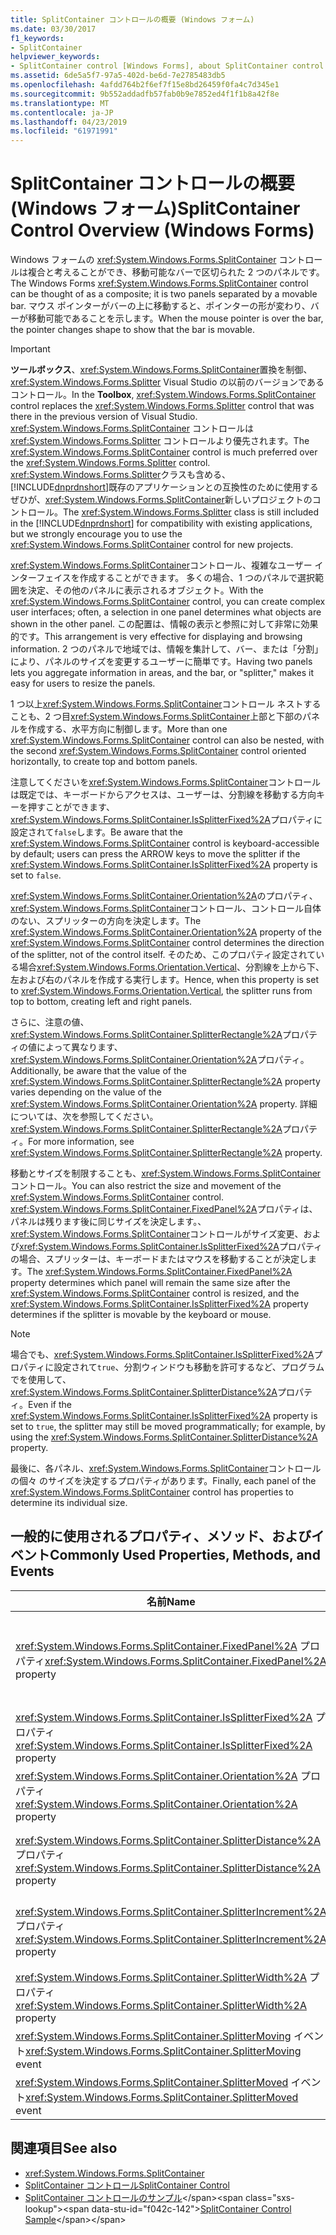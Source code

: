 ```yaml
---
title: SplitContainer コントロールの概要 (Windows フォーム)
ms.date: 03/30/2017
f1_keywords:
- SplitContainer
helpviewer_keywords:
- SplitContainer control [Windows Forms], about SplitContainer control
ms.assetid: 6de5a5f7-97a5-402d-be6d-7e2785483db5
ms.openlocfilehash: 4afdd764b2f6ef7f15e8bd26459f0fa4c7d345e1
ms.sourcegitcommit: 9b552addadfb57fab0b9e7852ed4f1f1b8a42f8e
ms.translationtype: MT
ms.contentlocale: ja-JP
ms.lasthandoff: 04/23/2019
ms.locfileid: "61971991"
---
```

# <a name="splitcontainer-control-overview-windows-forms"></a><span data-ttu-id="f042c-102">SplitContainer コントロールの概要 (Windows フォーム)</span><span class="sxs-lookup"><span data-stu-id="f042c-102">SplitContainer Control Overview (Windows Forms)</span></span>
<span data-ttu-id="f042c-103">Windows フォームの <xref:System.Windows.Forms.SplitContainer> コントロールは複合と考えることができ、移動可能なバーで区切られた 2 つのパネルです。</span><span class="sxs-lookup"><span data-stu-id="f042c-103">The Windows Forms <xref:System.Windows.Forms.SplitContainer> control can be thought of as a composite; it is two panels separated by a movable bar.</span></span> <span data-ttu-id="f042c-104">マウス ポインターがバーの上に移動すると、ポインターの形が変わり、バーが移動可能であることを示します。</span><span class="sxs-lookup"><span data-stu-id="f042c-104">When the mouse pointer is over the bar, the pointer changes shape to show that the bar is movable.</span></span>  
  
> [!IMPORTANT]
>  <span data-ttu-id="f042c-105">**ツールボックス**、<xref:System.Windows.Forms.SplitContainer>置換を制御、 <xref:System.Windows.Forms.Splitter> Visual Studio の以前のバージョンであるコントロール。</span><span class="sxs-lookup"><span data-stu-id="f042c-105">In the **Toolbox**, <xref:System.Windows.Forms.SplitContainer> control replaces the <xref:System.Windows.Forms.Splitter> control that was there in the previous version of Visual Studio.</span></span> <span data-ttu-id="f042c-106"><xref:System.Windows.Forms.SplitContainer> コントロールは <xref:System.Windows.Forms.Splitter> コントロールより優先されます。</span><span class="sxs-lookup"><span data-stu-id="f042c-106">The <xref:System.Windows.Forms.SplitContainer> control is much preferred over the <xref:System.Windows.Forms.Splitter> control.</span></span> <span data-ttu-id="f042c-107"><xref:System.Windows.Forms.Splitter>クラスも含める、[!INCLUDE[dnprdnshort](../../../../includes/dnprdnshort-md.md)]既存のアプリケーションとの互換性のために使用するぜひが、<xref:System.Windows.Forms.SplitContainer>新しいプロジェクトのコントロール。</span><span class="sxs-lookup"><span data-stu-id="f042c-107">The <xref:System.Windows.Forms.Splitter> class is still included in the [!INCLUDE[dnprdnshort](../../../../includes/dnprdnshort-md.md)] for compatibility with existing applications, but we strongly encourage you to use the <xref:System.Windows.Forms.SplitContainer> control for new projects.</span></span>  
  
 <span data-ttu-id="f042c-108"><xref:System.Windows.Forms.SplitContainer>コントロール、複雑なユーザー インターフェイスを作成することができます。 多くの場合、1 つのパネルで選択範囲を決定、その他のパネルに表示されるオブジェクト。</span><span class="sxs-lookup"><span data-stu-id="f042c-108">With the <xref:System.Windows.Forms.SplitContainer> control, you can create complex user interfaces; often, a selection in one panel determines what objects are shown in the other panel.</span></span> <span data-ttu-id="f042c-109">この配置は、情報の表示と参照に対して非常に効果的です。</span><span class="sxs-lookup"><span data-stu-id="f042c-109">This arrangement is very effective for displaying and browsing information.</span></span> <span data-ttu-id="f042c-110">2 つのパネルで地域では、情報を集計して、バー、または「分割」により、パネルのサイズを変更するユーザーに簡単です。</span><span class="sxs-lookup"><span data-stu-id="f042c-110">Having two panels lets you aggregate information in areas, and the bar, or "splitter," makes it easy for users to resize the panels.</span></span>  
  
 <span data-ttu-id="f042c-111">1 つ以上<xref:System.Windows.Forms.SplitContainer>コントロール ネストすることも、2 つ目<xref:System.Windows.Forms.SplitContainer>上部と下部のパネルを作成する、水平方向に制御します。</span><span class="sxs-lookup"><span data-stu-id="f042c-111">More than one <xref:System.Windows.Forms.SplitContainer> control can also be nested, with the second <xref:System.Windows.Forms.SplitContainer> control oriented horizontally, to create top and bottom panels.</span></span>  
  
 <span data-ttu-id="f042c-112">注意してくださいを<xref:System.Windows.Forms.SplitContainer>コントロールは既定では、キーボードからアクセスは、ユーザーは、分割線を移動する方向キーを押すことができます、<xref:System.Windows.Forms.SplitContainer.IsSplitterFixed%2A>プロパティに設定されて`false`します。</span><span class="sxs-lookup"><span data-stu-id="f042c-112">Be aware that the <xref:System.Windows.Forms.SplitContainer> control is keyboard-accessible by default; users can press the ARROW keys to move the splitter if the <xref:System.Windows.Forms.SplitContainer.IsSplitterFixed%2A> property is set to `false`.</span></span>  
  
 <span data-ttu-id="f042c-113"><xref:System.Windows.Forms.SplitContainer.Orientation%2A>のプロパティ、<xref:System.Windows.Forms.SplitContainer>コントロール、コントロール自体のない、スプリッターの方向を決定します。</span><span class="sxs-lookup"><span data-stu-id="f042c-113">The <xref:System.Windows.Forms.SplitContainer.Orientation%2A> property of the <xref:System.Windows.Forms.SplitContainer> control determines the direction of the splitter, not of the control itself.</span></span> <span data-ttu-id="f042c-114">そのため、このプロパティ設定されている場合<xref:System.Windows.Forms.Orientation.Vertical>、分割線を上から下、左および右のパネルを作成する実行します。</span><span class="sxs-lookup"><span data-stu-id="f042c-114">Hence, when this property is set to <xref:System.Windows.Forms.Orientation.Vertical>, the splitter runs from top to bottom, creating left and right panels.</span></span>  
  
 <span data-ttu-id="f042c-115">さらに、注意の値、<xref:System.Windows.Forms.SplitContainer.SplitterRectangle%2A>プロパティの値によって異なります、<xref:System.Windows.Forms.SplitContainer.Orientation%2A>プロパティ。</span><span class="sxs-lookup"><span data-stu-id="f042c-115">Additionally, be aware that the value of the <xref:System.Windows.Forms.SplitContainer.SplitterRectangle%2A> property varies depending on the value of the <xref:System.Windows.Forms.SplitContainer.Orientation%2A> property.</span></span> <span data-ttu-id="f042c-116">詳細については、次を参照してください。<xref:System.Windows.Forms.SplitContainer.SplitterRectangle%2A>プロパティ。</span><span class="sxs-lookup"><span data-stu-id="f042c-116">For more information, see <xref:System.Windows.Forms.SplitContainer.SplitterRectangle%2A> property.</span></span>  
  
 <span data-ttu-id="f042c-117">移動とサイズを制限することも、<xref:System.Windows.Forms.SplitContainer>コントロール。</span><span class="sxs-lookup"><span data-stu-id="f042c-117">You can also restrict the size and movement of the <xref:System.Windows.Forms.SplitContainer> control.</span></span> <span data-ttu-id="f042c-118"><xref:System.Windows.Forms.SplitContainer.FixedPanel%2A>プロパティは、パネルは残ります後に同じサイズを決定します。、<xref:System.Windows.Forms.SplitContainer>コントロールがサイズ変更、および<xref:System.Windows.Forms.SplitContainer.IsSplitterFixed%2A>プロパティの場合、スプリッターは、キーボードまたはマウスを移動することが決定します。</span><span class="sxs-lookup"><span data-stu-id="f042c-118">The <xref:System.Windows.Forms.SplitContainer.FixedPanel%2A> property determines which panel will remain the same size after the <xref:System.Windows.Forms.SplitContainer> control is resized, and the <xref:System.Windows.Forms.SplitContainer.IsSplitterFixed%2A> property determines if the splitter is movable by the keyboard or mouse.</span></span>  
  
> [!NOTE]
>  <span data-ttu-id="f042c-119">場合でも、<xref:System.Windows.Forms.SplitContainer.IsSplitterFixed%2A>プロパティに設定されて`true`、分割ウィンドウも移動を許可するなど、プログラムでを使用して、<xref:System.Windows.Forms.SplitContainer.SplitterDistance%2A>プロパティ。</span><span class="sxs-lookup"><span data-stu-id="f042c-119">Even if the <xref:System.Windows.Forms.SplitContainer.IsSplitterFixed%2A> property is set to `true`, the splitter may still be moved programmatically; for example, by using the <xref:System.Windows.Forms.SplitContainer.SplitterDistance%2A> property.</span></span>  
  
 <span data-ttu-id="f042c-120">最後に、各パネル、<xref:System.Windows.Forms.SplitContainer>コントロールの個々 のサイズを決定するプロパティがあります。</span><span class="sxs-lookup"><span data-stu-id="f042c-120">Finally, each panel of the <xref:System.Windows.Forms.SplitContainer> control has properties to determine its individual size.</span></span>  
  
## <a name="commonly-used-properties-methods-and-events"></a><span data-ttu-id="f042c-121">一般的に使用されるプロパティ、メソッド、およびイベント</span><span class="sxs-lookup"><span data-stu-id="f042c-121">Commonly Used Properties, Methods, and Events</span></span>  
  
|<span data-ttu-id="f042c-122">名前</span><span class="sxs-lookup"><span data-stu-id="f042c-122">Name</span></span>|<span data-ttu-id="f042c-123">説明</span><span class="sxs-lookup"><span data-stu-id="f042c-123">Description</span></span>|  
|----------|-----------------|  
|<span data-ttu-id="f042c-124"><xref:System.Windows.Forms.SplitContainer.FixedPanel%2A> プロパティ</span><span class="sxs-lookup"><span data-stu-id="f042c-124"><xref:System.Windows.Forms.SplitContainer.FixedPanel%2A> property</span></span>|<span data-ttu-id="f042c-125">同じパネルを決定後サイズ、<xref:System.Windows.Forms.SplitContainer>コントロールのサイズを変更します。</span><span class="sxs-lookup"><span data-stu-id="f042c-125">Determines which panel will remain the same size after the <xref:System.Windows.Forms.SplitContainer> control is resized.</span></span>|  
|<span data-ttu-id="f042c-126"><xref:System.Windows.Forms.SplitContainer.IsSplitterFixed%2A> プロパティ</span><span class="sxs-lookup"><span data-stu-id="f042c-126"><xref:System.Windows.Forms.SplitContainer.IsSplitterFixed%2A> property</span></span>|<span data-ttu-id="f042c-127">キーボードまたはマウスで分割線を移動できるかどうかを決定します。</span><span class="sxs-lookup"><span data-stu-id="f042c-127">Determines if the splitter can be moved with the keyboard or mouse.</span></span>|  
|<span data-ttu-id="f042c-128"><xref:System.Windows.Forms.SplitContainer.Orientation%2A> プロパティ</span><span class="sxs-lookup"><span data-stu-id="f042c-128"><xref:System.Windows.Forms.SplitContainer.Orientation%2A> property</span></span>|<span data-ttu-id="f042c-129">垂直方向または水平方向に分割が配置されているかどうかを決定します。</span><span class="sxs-lookup"><span data-stu-id="f042c-129">Determines if the splitter is arranged vertically or horizontally.</span></span>|  
|<span data-ttu-id="f042c-130"><xref:System.Windows.Forms.SplitContainer.SplitterDistance%2A> プロパティ</span><span class="sxs-lookup"><span data-stu-id="f042c-130"><xref:System.Windows.Forms.SplitContainer.SplitterDistance%2A> property</span></span>|<span data-ttu-id="f042c-131">移動可能な分割バーを左端または上端からのピクセル単位で距離を決定します。</span><span class="sxs-lookup"><span data-stu-id="f042c-131">Determines the distance in pixels from the left or upper edge to the movable splitter bar.</span></span>|  
|<span data-ttu-id="f042c-132"><xref:System.Windows.Forms.SplitContainer.SplitterIncrement%2A> プロパティ</span><span class="sxs-lookup"><span data-stu-id="f042c-132"><xref:System.Windows.Forms.SplitContainer.SplitterIncrement%2A> property</span></span>|<span data-ttu-id="f042c-133">最小距離 (ピクセル単位)、スプリッターをユーザーが移動できることを決定します。</span><span class="sxs-lookup"><span data-stu-id="f042c-133">Determines the minimum distance, in pixels, that the splitter can be moved by the user.</span></span>|  
|<span data-ttu-id="f042c-134"><xref:System.Windows.Forms.SplitContainer.SplitterWidth%2A> プロパティ</span><span class="sxs-lookup"><span data-stu-id="f042c-134"><xref:System.Windows.Forms.SplitContainer.SplitterWidth%2A> property</span></span>|<span data-ttu-id="f042c-135">分割線のピクセル単位での太さを決定します。</span><span class="sxs-lookup"><span data-stu-id="f042c-135">Determines the thickness, in pixels, of the splitter.</span></span>|  
|<span data-ttu-id="f042c-136"><xref:System.Windows.Forms.SplitContainer.SplitterMoving> イベント</span><span class="sxs-lookup"><span data-stu-id="f042c-136"><xref:System.Windows.Forms.SplitContainer.SplitterMoving> event</span></span>|<span data-ttu-id="f042c-137">分割線を移動するときに発生します。</span><span class="sxs-lookup"><span data-stu-id="f042c-137">Occurs when the splitter is moving.</span></span>|  
|<span data-ttu-id="f042c-138"><xref:System.Windows.Forms.SplitContainer.SplitterMoved> イベント</span><span class="sxs-lookup"><span data-stu-id="f042c-138"><xref:System.Windows.Forms.SplitContainer.SplitterMoved> event</span></span>|<span data-ttu-id="f042c-139">分割線が移動されたときに発生します。</span><span class="sxs-lookup"><span data-stu-id="f042c-139">Occurs when the splitter has moved.</span></span>|  
  
## <a name="see-also"></a><span data-ttu-id="f042c-140">関連項目</span><span class="sxs-lookup"><span data-stu-id="f042c-140">See also</span></span>

- <xref:System.Windows.Forms.SplitContainer>
- [<span data-ttu-id="f042c-141">SplitContainer コントロール</span><span class="sxs-lookup"><span data-stu-id="f042c-141">SplitContainer Control</span></span>](splitcontainer-control-windows-forms.md)
- <span data-ttu-id="f042c-142">[SplitContainer コントロールのサンプル](https://docs.microsoft.com/previous-versions/visualstudio/visual-studio-2008/0ffz7d1b(v=vs.90))</span><span class="sxs-lookup"><span data-stu-id="f042c-142">[SplitContainer Control Sample](https://docs.microsoft.com/previous-versions/visualstudio/visual-studio-2008/0ffz7d1b(v=vs.90))</span></span>
